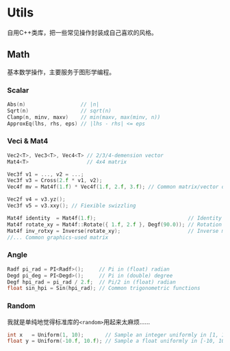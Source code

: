 # Utils

自用C++类库，把一些常见操作封装成自己喜欢的风格。

## Math

基本数学操作，主要服务于图形学编程。

### Scalar

```c++
Abs(n)                  // |n|
Sqrt(n)                 // sqrt(n)
Clamp(n, minv, maxv)    // min(maxv, max(minv, n))
ApproxEq(lhs, rhs, eps) // |lhs - rhs| <= eps
```

### Veci & Mat4

```c++
Vec2<T>, Vec3<T>, Vec4<T> // 2/3/4-demension vector
Mat4<T>                   // 4x4 matrix

Vec3f v1 = ..., v2 = ...;
Vec3f v3 = Cross(2.f * v1, v2);
Vec4f mv = Mat4f(1.f) * Vec4f(1.f, 2.f, 3.f); // Common matrix/vector operations

Vec2f v4 = v3.yz();
Vec3f v5 = v3.xxy(); // Fiexible swizzling

Mat4f identity  = Mat4f(1.f);                              // Identity
Mat4f rotate_xy = Mat4f::Rotate({ 1.f, 2.f }, Degf(90.0)); // Rotation
Mat4f inv_rotxy = Inverse(rotate_xy); 					   // Inverse matrix
//... Common graphics-used matrix
```

### Angle

```c++
Radf pi_rad = PI<Radf>();     // Pi in (float) radian
Degd pi_deg = PI<Degd>();     // Pi in (double) degree
Degf hpi_rad = pi_rad / 2.f;  // Pi/2 in (float) radian
float sin_hpi = Sin(hpi_rad); // Common trigonometric functions
```

### Random

我就是单纯地觉得标准库的`<random>`用起来太麻烦……

```c++
int x   = Uniform(1, 10);       // Sample an integer uniformly in [1, 10]
float y = Uniform(-10.f, 10.f); // Sample a float uniformly in [-10, 10]
```

